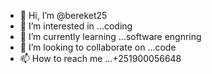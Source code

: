 - 👋 Hi, I’m @bereket25
- 👀 I’m interested in ...coding 
- 🌱 I’m currently learning ...software engnring
- 💞️ I’m looking to collaborate on ...code
- 📫 How to reach me ...+251900056648

<!---
bereket25/bereket25 is a ✨ special ✨ repository because its `README.md` (this file) appears on your GitHub profile.
You can click the Preview link to take a look at your changes.
--->
